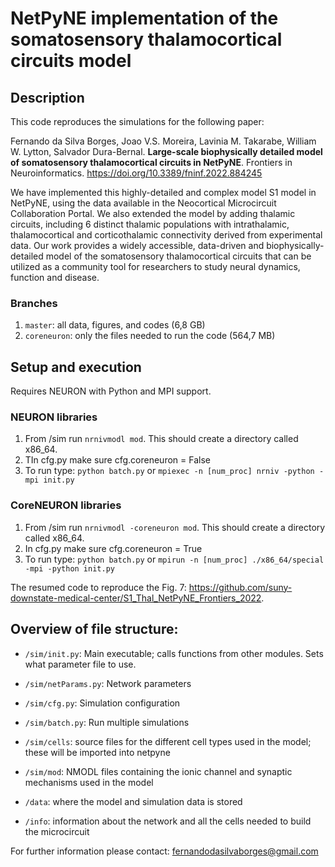 # NetPyNE implementation of the somatosensory thalamocortical circuits model

## Description
This code reproduces the simulations for the following paper:

Fernando da Silva Borges,  Joao V.S. Moreira,  Lavinia M. Takarabe,  William W. Lytton,  Salvador Dura-Bernal. **Large-scale biophysically detailed model of somatosensory thalamocortical circuits in NetPyNE**. Frontiers in Neuroinformatics. https://doi.org/10.3389/fninf.2022.884245

We have implemented this highly-detailed and complex model S1 model in NetPyNE, using the data available in the Neocortical Microcircuit Collaboration Portal. We also extended the model by adding thalamic circuits, including 6 distinct thalamic populations with intrathalamic, thalamocortical and corticothalamic connectivity derived from experimental data. Our work provides a widely accessible, data-driven and biophysically-detailed model of the somatosensory thalamocortical circuits that can be utilized as a community tool for researchers to study neural dynamics, function and disease.

### Branches
1. `master`: all data, figures, and codes (6,8 GB)
2. `coreneuron`: only the files needed to run the code (564,7 MB)

## Setup and execution

Requires NEURON with Python and MPI support. 

### NEURON libraries 
1. From /sim run `nrnivmodl mod`. This should create a directory called x86_64. 
2. TIn cfg.py make sure cfg.coreneuron = False
3. To run type: `python batch.py` or `mpiexec -n [num_proc] nrniv -python -mpi init.py`

### CoreNEURON libraries
1. From /sim run `nrnivmodl -coreneuron mod`. This should create a directory called x86_64. 
2. In cfg.py make sure cfg.coreneuron = True
3. To run type: `python batch.py` or `mpirun -n [num_proc] ./x86_64/special -mpi -python init.py`

The resumed code to reproduce the Fig. 7: https://github.com/suny-downstate-medical-center/S1_Thal_NetPyNE_Frontiers_2022.


## Overview of file structure:

* `/sim/init.py`: Main executable; calls functions from other modules. Sets what parameter file to use.

* `/sim/netParams.py`: Network parameters

* `/sim/cfg.py`: Simulation configuration

* `/sim/batch.py`: Run multiple simulations

* `/sim/cells`: source files for the different cell types used in the model; these will be imported into netpyne

* `/sim/mod`: NMODL files containing the ionic channel and synaptic mechanisms used in the model 

* `/data`: where the model and simulation data is stored 

* `/info`: information about the network and all the cells needed to build the microcircuit


For further information please contact: fernandodasilvaborges@gmail.com 
